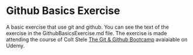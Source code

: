 # Github Basics Exercise 

A basic exercise that use git and github. 
You can see the text of the exercise in the GithubBasicsExercise.md file. 
The exercise is made attending the course of Colt Stele [The Git & Github Bootcamp](https://www.udemy.com/share/104c523@jiohL8OKLrzFMLGoJDKCnJX2DLD9M28d93EVnfcvDHTsn9rKplOPZjmX6B5mOKdzJQ==/) avaiaiable on Udemy.
